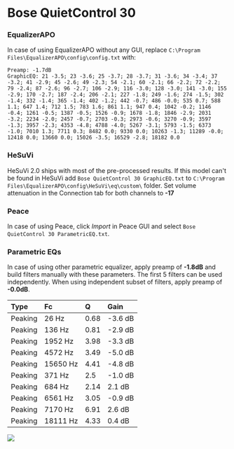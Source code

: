 # Bose QuietControl 30

### EqualizerAPO
In case of using EqualizerAPO without any GUI, replace `C:\Program Files\EqualizerAPO\config\config.txt`
with:
```
Preamp: -1.7dB
GraphicEQ: 21 -3.5; 23 -3.6; 25 -3.7; 28 -3.7; 31 -3.6; 34 -3.4; 37 -3.2; 41 -2.9; 45 -2.6; 49 -2.3; 54 -2.1; 60 -2.1; 66 -2.2; 72 -2.2; 79 -2.4; 87 -2.6; 96 -2.7; 106 -2.9; 116 -3.0; 128 -3.0; 141 -3.0; 155 -2.9; 170 -2.7; 187 -2.4; 206 -2.1; 227 -1.8; 249 -1.6; 274 -1.5; 302 -1.4; 332 -1.4; 365 -1.4; 402 -1.2; 442 -0.7; 486 -0.0; 535 0.7; 588 1.1; 647 1.4; 712 1.5; 783 1.6; 861 1.1; 947 0.4; 1042 -0.2; 1146 -0.4; 1261 -0.5; 1387 -0.5; 1526 -0.9; 1678 -1.8; 1846 -2.9; 2031 -3.2; 2234 -2.0; 2457 -0.7; 2703 -0.3; 2973 -0.6; 3270 -0.9; 3597 -1.3; 3957 -2.3; 4353 -4.8; 4788 -4.0; 5267 -3.1; 5793 -1.5; 6373 -1.0; 7010 1.3; 7711 0.3; 8482 0.0; 9330 0.0; 10263 -1.3; 11289 -0.0; 12418 0.0; 13660 0.0; 15026 -3.5; 16529 -2.8; 18182 0.0
```

### HeSuVi
HeSuVi 2.0 ships with most of the pre-processed results. If this model can't be found in HeSuVi add
`Bose QuietControl 30 GraphicEQ.txt` to `C:\Program Files\EqualizerAPO\config\HeSuVi\eq\custom\` folder.
Set volume attenuation in the Connection tab for both channels to **-17**

### Peace
In case of using Peace, click *Import* in Peace GUI and select `Bose QuietControl 30 ParametricEQ.txt`.

### Parametric EQs
In case of using other parametric equalizer, apply preamp of **-1.8dB** and build filters manually
with these parameters. The first 5 filters can be used independently.
When using independent subset of filters, apply preamp of **-0.0dB**.

| Type    | Fc       |    Q | Gain    |
|:--------|:---------|:-----|:--------|
| Peaking | 26 Hz    | 0.68 | -3.6 dB |
| Peaking | 136 Hz   | 0.81 | -2.9 dB |
| Peaking | 1952 Hz  | 3.98 | -3.3 dB |
| Peaking | 4572 Hz  | 3.49 | -5.0 dB |
| Peaking | 15650 Hz | 4.41 | -4.8 dB |
| Peaking | 371 Hz   | 2.5  | -1.0 dB |
| Peaking | 684 Hz   | 2.14 | 2.1 dB  |
| Peaking | 6561 Hz  | 3.05 | -0.9 dB |
| Peaking | 7170 Hz  | 6.91 | 2.6 dB  |
| Peaking | 18111 Hz | 4.33 | 0.4 dB  |

![](https://raw.githubusercontent.com/jaakkopasanen/AutoEq/master/results/rtings/avg/Bose%20QuietControl%2030/Bose%20QuietControl%2030.png)